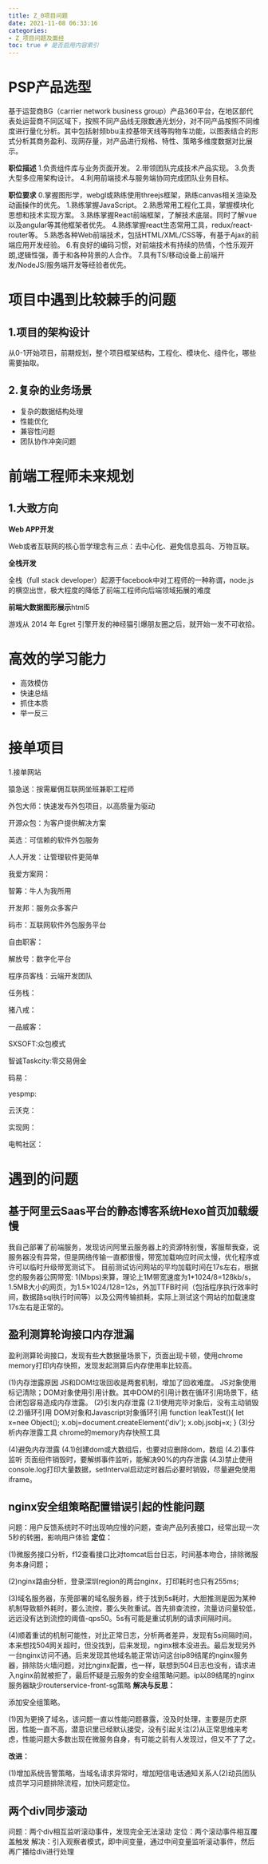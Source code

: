 ```yaml
---
title: Z_0项目问题
date: 2021-11-08 06:33:16
categories:
- Z_项目问题及面经
toc: true # 是否启用内容索引
---
```


# PSP产品选型

基于运营商BG（carrier network business group）产品360平台，在地区部代表处运营商不同区域下，按照不同产品线无限数通光划分，对不同产品按照不同维度进行量化分析。其中包括射频bbu主控基带天线等购物车功能，以图表结合的形式分析其商务盈利、现网存量，对产品进行规格、特性、策略多维度数据对比展示。

**职位描述**
1.负责组件库与业务页面开发。
2.带领团队完成技术产品实现。
3.负责大型多应用架构设计。
4.利用前端技术与服务端协同完成团队业务目标。

**职位要求**
0.掌握图形学，webgl或熟练使用threejs框架，熟练canvas相关渲染及动画操作的优先。
1.熟练掌握JavaScript。
2.熟悉常用工程化工具，掌握模块化思想和技术实现方案。
3.熟练掌握React前端框架，了解技术底层。同时了解vue以及angular等其他框架者优先。
4.熟练掌握react生态常用工具，redux/react-router等。
5.熟悉各种Web前端技术，包括HTML/XML/CSS等，有基于Ajax的前端应用开发经验。
6.有良好的编码习惯，对前端技术有持续的热情，个性乐观开朗,逻辑性强，善于和各种背景的人合作。
7.具有TS/移动设备上前端开发/NodeJS/服务端开发等经验者优先。

# 项目中遇到比较棘手的问题

## 1.项目的架构设计

从0-1开始项目，前期规划，整个项目框架结构，工程化、模块化、组件化，哪些需要抽取。

## 2.复杂的业务场景

- 复杂的数据结构处理
- 性能优化
- 兼容性问题
- 团队协作冲突问题

# 前端工程师未来规划

## 1.大致方向

**Web APP开发**

Web或者互联网的核心哲学理念有三点：去中心化、避免信息孤岛、万物互联。

**全栈开发**

全栈（full stack developer）起源于facebook中对工程师的一种称谓，node.js的横空出世，极大程度的降低了前端工程师向后端领域拓展的难度

**前端大数据图形展示**html5

游戏从 2014 年 Egret 引擎开发的神经猫引爆朋友圈之后，就开始一发不可收拾。

# 高效的学习能力

- 高效模仿
- 快速总结
- 抓住本质
- 举一反三

# **接单项目**

1.接单网站

猿急送：按需雇佣互联网坐班兼职工程师

外包大师：快速发布外包项目，以高质量为驱动

开源众包：为客户提供解决方案

英选：可信赖的软件外包服务

人人开发：让管理软件更简单

我爱方案网：

智筹：牛人为我所用

开发邦：服务众多客户

码市：互联网软件外包服务平台

自由职客：

解放号：数字化平台

程序员客栈：云端开发团队

任务栈：

猪八戒：

一品威客：

SXSOFT:众包模式

智诚Taskcity:零交易佣金

码易：

yespmp:

云沃克：

实现网：

电鸭社区：

# 遇到的问题

## 基于阿里云Saas平台的静态博客系统Hexo首页加载缓慢

我自己部署了前端服务，发现访问阿里云服务器上的资源特别慢，客服帮我查，说服务器没有异常，但是网络传输一直都很慢，带宽加载响应时间太慢，优化程序或许可以临时升级带宽测试下。
目前测试访问网站的平均加载时间在17s左右，根据您的服务器公网带宽: 1(Mbps)来算，理论上1M带宽速度为1*1024/8=128kb/s，1.5MB大小的网页，为1.5×1024/128=12s，外加TTFB时间（包括程序执行效率时间，数据路sql执行时间等）以及公网传输损耗，实际上测试这个网站的加载速度17s左右是正常的。

## 盈利测算轮询接口内存泄漏

盈利测算轮询接口，发现有些大数据量场景下，页面出现卡顿，使用chrome memory打印内存快照，发现发起测算后内存使用率比较高。

(1)内存泄露原因
JS和DOM垃圾回收是两套机制，增加了回收难度。
JS对象使用标记清除；DOM对象使用引用计数。其中DOM的引用计数在循环引用场景下，结合闭包容易造成内存泄露。
(2)引发内存泄露
(2.1)使用完毕对象后，没有主动销毁
(2.2)循环引用
DOM对象和Javascript对象循环引用
function leakTest(){
let x=nee Object();
x.obj=document.createElement('div');
x.obj.jsobj=x;
}
(3)分析内存泄露工具
chrome的memory内存快照工具

(4)避免内存泄露
(4.1)创建dom或大数组后，也要对应删除dom，数组
(4.2)事件监听
页面组件销毁时，要解绑事件监听，能解决90%的内存泄露
(4.3)禁止使用console.log打印大量数据，setInterval启动定时器后必要时销毁，尽量避免使用iframe。

## nginx安全组策略配置错误引起的性能问题

问题：用户反馈系统时不时出现响应慢的问题，查询产品列表接口，经常出现一次5秒的转圈，影响用户体验
**定位：**

(1)微服务接口分析，f12查看接口比对tomcat后台日志，时间基本吻合，排除微服务本身问题；

(2)nginx路由分析，登录深圳region的两台nginx，打印耗时也只有255ms;

(3)域名服务器，东莞部署的域名服务器，终于找到5s耗时，大胆推测是因为某种机制导致额外耗时，要么流控，要么失败重试。首先排查流控，流量访问量较低，远远没有达到流控的阈值-qps50。5s有可能是重试机制的请求间隔时间。

(4)顺着重试的机制可能性，对比正常日志，分析两者差异，发现有5s间隔时间，本来想找504网关超时，但没找到，后来发现，nginx根本没进去。最后发现另外一台nginx访问不通。后来发现其他域名能正常访问这台ip89结尾的nginx服务器，排除防火墙问题，对比nginx配置，也一样，联想到504日志也没有，请求进入nginx前就被拒了，最后怀疑是云服务的安全组策略问题。ip以89结尾的nginx服务器缺少routerservice-front-sg策略
**解决与反思：**

添加安全组策略。

(1)因为更换了域名，该问题一直以性能问题暴露，没及时处理，主要是历史原因，性能一直不高，潜意识里已经默认接受，没有引起关注(2)从正常思维来考虑，性能问题大多数出现在微服务自身，有可能之前有人发现过，但又不了了之。

**改进：**

(1)增加系统告警策略，当域名请求异常时，增加短信电话通知关系人(2)动员团队成员学习问题排除流程，加快问题定位。

## 两个div同步滚动

问题：两个div相互监听滚动事件，发现完全无法滚动
定位：两个滚动事件相互覆盖触发
解决：引入观察者模式，即中间变量，通过中间变量监听滚动事件，然后再广播给div进行处理

